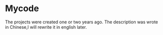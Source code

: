 Mycode
======

The projects were created one or two years ago. The description was wrote in Chinese,I will rewrite it in english later.
